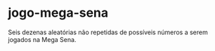 # jogo-mega-sena
Seis dezenas aleatórias não repetidas de possíveis números a serem jogados na Mega Sena.
